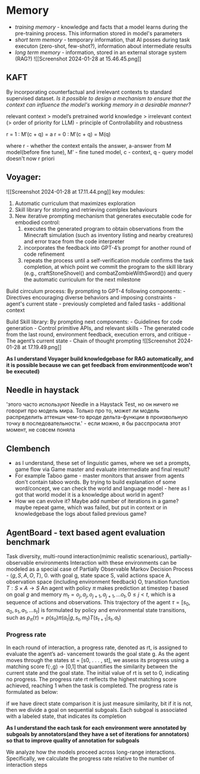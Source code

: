 # Memory
 - *training memory* - knowledge and facts that a model learns during the pre-training process. This information stored in model's parameters
 - *short term memory* - temporary information, that AI posses during task executon (zero-shot, few-shot?), information about intermediate results
 - *long term memory* - information, stored in an external storage system (RAG?)
 ![[Screenshot 2024-01-28 at 15.46.45.png]]
## KAFT
By incorporating counterfactual and irrelevant contexts to standard supervised dataset. *Is it possible to design a mechanism to ensure that the context can influence the model's working memory in a desirable manner?* 

relevant context  > model’s pretrained world knowledge > irrelevant context
(> order of priority for LLM) - principle of Controllability and robustness

r = 1 : M′(c + q) = a
r = 0 : M′(c + q) = M(q) 

where r - whether the context entails the answer, a-answer from M model(before fine tune), M' - fine tuned model, c - context, q - query
model doesn't now r priori

## Voyager:
![[Screenshot 2024-01-28 at 17.11.44.png]]
key modules:
1. Automatic curriculum that maximizes exploration
2. Skill library for storing and retrieving comlplex behaviours
3. New iterative prompting mechanism that generates executable code for embodied control:
	1.  executes the generated program to obtain observations from the Minecraft simulation (such as inventory listing and nearby creatures) and error trace from the code interpreter 
	2. incorporates the feedback into GPT-4’s prompt for another round of code refinement
	3. repeats the process until a self-verification module confirms the task completion, at which point we commit the program to the skill library (e.g., craftStoneShovel() and combatZombieWithSword()) and query the automatic curriculum for the next milestone

Build cirrculum process:
	By prompting to GPT-4 following components:
		- Directives encouraging diverse behaviors and imposing constraints
		- agent's current state
		- previously completed and failed tasks
		- additional context
	
Build Skill library:
	By prompting next components:
		- Guidelines for code generation
		- Control primitive APIs, and relevant skills
		- The generated code from the last round, environment feedback, execution errors, and critique
		- The agent’s current state
		- Chain of thought prompting
	![[Screenshot 2024-01-28 at 17.19.49.png]]

**As I understand Voyager build knowledgebase for RAG automatically, and it is possible because we can get feedback from environment(code won't be executed)**

## Needle in haystack
'этого часто используют Needle in a Haystack Test, но он ничего не говорит про модель мира. Только про то, может ли модель распределить аттеншн чем-то вроде дельта-функции в произвольную точку в последовательности.' - если можно, я бы расспросила этот момент, не совсем поняла
## Clembench

- as I understand, these set of linguistic games, where we set a prompts, game flow via Game master and evaluate intermediate and final result?
- For example Taboo game - master monitors that answer from agents don't contain taboo words. By trying to build explanation of some word/concept, we can check the world and language model - here as I got that world model it is a knowledge about world in agent? 
- How we can evolve it? Maybe add number of iterations in a game? maybe repeat game, which was failed, but put in context or in knowledgebase the logs about failed previous game?

## AgentBoard - text based agent evaluation benchmark
 Task diversity, multi-round interaction(mimic realistic scenarious), partially-observable environments
Interaction with these environments can be modeled as a special case of Partially Observable Markov Decision Process -  $⟨g, S, A, O, T ⟩$, 0. with goal g, state space S, valid actions space A, observation space (including environment feedback) O, transition function $T :S×A→S$ An agent with policy $π$ makes prediction at timestep $t$ based on goal $g$ and memory $m_t = {o_j , a_j , o_{j+1}, a_{j+1}, . . . o_t}, 0 ≤ j < t$, which is a sequence of actions and observations. This trajectory of the agent $τ = [s_0, a_0, s_1, a_1, . . . s_t]$ is formulated by policy and environmental state transitions, such as
 $p_π(τ) = p(s_0)π(a_t|g,s_t,m_t)T(s_{t+1}|s_t,a_t)$

### Progress rate
In each round of interaction, a progress rate, denoted as rt, is assigned to evaluate the agent’s ad- vancement towards the goal state g. As the agent moves through the states st = [s0, . . . , st], we assess its progress using a matching score f(·,g) → [0,1] that quantifies the similarity between the current state and the goal state. The initial value of rt is set to 0, indicating no progress. The progress rate rt reflects the highest matching score achieved, reaching 1 when the task is completed. The progress rate is formulated as below:

if we have direct state comparison it is just measure similarity, bit if it is not, then we divide a goal on sequential subgoals. Each subgoal is associated with a labeled state, that indicates its completion

**As I understand the each task for each environment were annotated by subgoals by annotators(and they have a set of iterations for annotators) so that to improve quality of annotation for subgoals**

We analyze how the models proceed across long-range interactions. Specifically, we calculate the progress rate relative to the number of interaction steps



